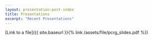 ```yaml
---
layout: presentation-post-index
title: Presentations
excerpt: "Recent Presentations"
---
```


[Link to a file]({{ site.baseurl }}{% link /assets/file/pcrg_slides.pdf %})
